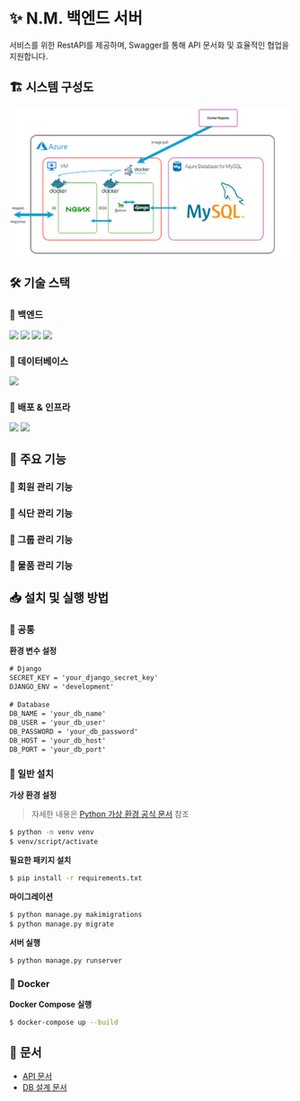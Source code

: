 # ✨ N.M. 백엔드 서버

서비스를 위한 RestAPI를 제공하며, Swagger를 통해 API 문서화 및 효율적인 협업을 지원합니다.

## 🏗️ 시스템 구성도

![시스템 구성도](assets/images/system_architecture.png)

## 🛠️ 기술 스택

### 🔹 백엔드
<p>
  <img src="https://img.shields.io/badge/Python-3776AB?style=for-the-badge&logo=python&logoColor=white"/>
  <img src="https://img.shields.io/badge/Django-092E20?style=for-the-badge&logo=django&logoColor=white"/>
  <img src="https://img.shields.io/badge/Gunicorn-499848?style=for-the-badge&logo=gunicorn&logoColor=white"/>
  <img src="https://img.shields.io/badge/Nginx-009639?style=for-the-badge&logo=nginx&logoColor=white"/>
</p>


### 🔹 데이터베이스
<p>
  <img src="https://img.shields.io/badge/MySQL-4479A1?style=for-the-badge&logo=mysql&logoColor=white"/>
</p>

### 🔹 배포 & 인프라
<p>
  <img src="https://img.shields.io/badge/Docker-2496ED?style=for-the-badge&logo=docker&logoColor=white"/>
  <img src="https://img.shields.io/badge/Microsoft%20Azure-0078D4?style=for-the-badge&logo=microsoftazure&logoColor=white"/>
</p>


## 📌 주요 기능

### 🔹 회원 관리 기능

### 🔹 식단 관리 기능

### 🔹 그룹 관리 기능

### 🔹 물품 관리 기능

## 📥 설치 및 실행 방법

### 🔹 공통

**환경 변수 설정**
```
# Django
SECRET_KEY = 'your_django_secret_key'
DJANGO_ENV = 'development'

# Database
DB_NAME = 'your_db_name'
DB_USER = 'your_db_user'
DB_PASSWORD = 'your_db_password'
DB_HOST = 'your_db_host'
DB_PORT = 'your_db_port'
```

### 🔹 일반 설치

**가상 환경 설정**  
> 자세한 내용은 [Python 가상 환경 공식 문서](https://docs.python.org/ko/3.9/library/venv.html) 참조
```bash
$ python -m venv venv
$ venv/script/activate
```

**필요한 패키지 설치** 
```bash
$ pip install -r requirements.txt
```
**마이그레이션**
```bash
$ python manage.py makimigrations
$ python manage.py migrate
```
**서버 실행**
```bash
$ python manage.py runserver
```

### 🔹 Docker
**Docker Compose 실행**
```bash
$ docker-compose up --build
```

## 🔹 문서
- [API 문서](./assets/docs/Application_API_Docs.pdf)
- [DB 설계 문서](./assets/docs/DB_Design.pdf)
